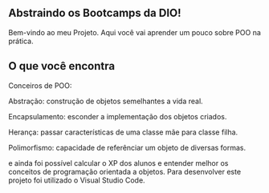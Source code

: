 ## Abstraindo os Bootcamps da DIO!

Bem-vindo ao meu Projeto. Aqui você vai aprender um pouco sobre POO na prática.

## O que você encontra

Conceiros de POO:

Abstração: construção de objetos semelhantes a vida real.

Encapsulamento: esconder a implementação dos objetos criados.

Herança: passar características de uma classe mãe para classe filha.

Polimorfismo: capacidade de referênciar um objeto de diversas formas.

e ainda foi possível calcular o XP dos alunos e entender melhor os conceitos de programação orientada a objetos. Para desenvolver este projeto foi utilizado o Visual Studio Code.
